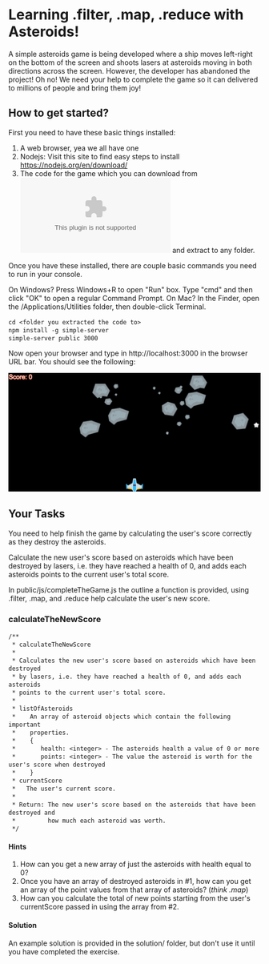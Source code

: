 # Learning .filter, .map, .reduce with Asteroids!

A simple asteroids game is being developed where a ship moves left-right on the bottom
of the screen and shoots lasers at asteroids moving in both directions across the screen.
However, the developer has abandoned the project! Oh no! We need your help to complete
the game so it can delivered to millions of people and bring them joy!

## How to get started?

First you need to have these basic things installed:

1. A web browser, yea we all have one
2. Nodejs: Visit this site to find easy steps to install https://nodejs.org/en/download/
3. The code for the game which you can download from ![Code](https://github.com/Svjard/asteroids/archive/refs/tags/v1.0.0.zip) and extract to any folder.

Once you have these installed, there are couple basic commands you need to run
in your console.

On Windows? Press Windows+R to open "Run" box. Type "cmd" and then click "OK" to open a regular Command Prompt.
On Mac? In the Finder, open the /Applications/Utilities folder, then double-click Terminal.

```
cd <folder you extracted the code to>
npm install -g simple-server
simple-server public 3000
```

Now open your browser and type in http://localhost:3000 in the browser URL bar. You should see the
following:

![Asteroids](Screenshot.png)

## Your Tasks

You need to help finish the game by calculating the user's score correctly as they destroy the asteroids.

Calculate the new user's score based on asteroids which have been destroyed by lasers, i.e. they have reached a health of 0, and adds each asteroids points to the current user's total score.

In public/js/completeTheGame.js the outline a function is provided, using .filter, .map,
and .reduce help calculate the user's new score.

### calculateTheNewScore

```
/**
 * calculateTheNewScore
 *
 * Calculates the new user's score based on asteroids which have been destroyed
 * by lasers, i.e. they have reached a health of 0, and adds each asteroids
 * points to the current user's total score.
 *
 * listOfAsteroids
 *    An array of asteroid objects which contain the following important
 *    properties.
 *    {
 *       health: <integer> - The asteroids health a value of 0 or more
 *       points: <integer> - The value the asteroid is worth for the user's score when destroyed
 *    }
 * currentScore
 *   The user's current score.
 *
 * Return: The new user's score based on the asteroids that have been destroyed and
 *         how much each asteroid was worth.
 */
```

#### Hints

1. How can you get a new array of just the asteroids with health equal to 0?
2. Once you have an array of destroyed asteroids in #1, how can you get an array of the point values
   from that array of asteroids? (_think .map_)
3. How can you calculate the total of new points starting from the user's currentScore passed in using the array from #2.

#### Solution

An example solution is provided in the solution/ folder, but don't use it until you have completed
the exercise.
